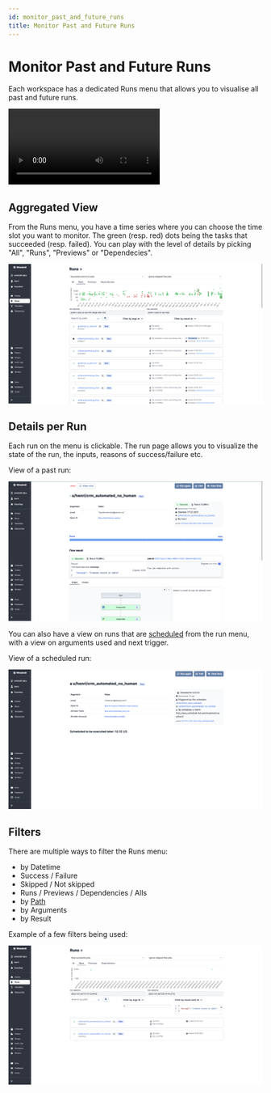 ```yaml
---
id: monitor_past_and_future_runs
title: Monitor Past and Future Runs
---
```


# Monitor Past and Future Runs

Each workspace has a dedicated Runs menu that allows you to visualise all past and future runs.

<video
    className="border-2 rounded-xl object-cover w-full h-full"
    autoPlay
    loop
    controls
    id="main-video"
    src="/videos/runs-menu.mp4"
/>

## Aggregated View

From the Runs menu, you have a time series where you can choose the time slot you want to monitor. The green (resp. red) dots being the tasks that succeeded (resp. failed). You can play with the level of details by picking "All", "Runs", "Previews" or "Dependecies".

![Time series](./1-runs-menu.png "Time series")

## Details per Run

Each run on the menu is clickable. The run page allows you to visualize the state of the run, the inputs, reasons of success/failure etc.

View of a past run:

![Details per run](./2-detail-per-run.png "Details per run")

You can also have a view on runs that are [scheduled](../../getting_started/8_scheduling_scripts_flows/index.md) from the run menu, with a view on arguments used and next trigger.

View of a scheduled run:

![Schedule run](./3-scheduled-run.png)

## Filters

There are multiple ways to filter the Runs menu:
- by Datetime
- Success / Failure
- Skipped / Not skipped
- Runs / Previews / Dependencies / Alls
- by [Path](../../reference/index.md#path)
- by Arguments
- by Result

Example of a few filters being used:

![Filters](./4-filters.png "Filters")